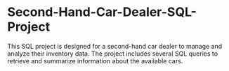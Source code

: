 # Second-Hand-Car-Dealer-SQL-Project
This SQL project is designed for a second-hand car dealer to manage and analyze their inventory data. The project includes several SQL queries to retrieve and summarize information about the available cars.
